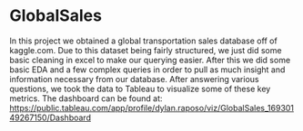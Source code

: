 # GlobalSales

In this project we obtained a global transportation sales database off of kaggle.com. Due to this dataset being fairly structured, we just did some basic cleaning in excel to make our querying easier. After this we did some basic EDA and a few complex queries in order to pull as much insight and information necessary from our database. After answering various questions, we took the data to Tableau to visualize some of these key metrics. The dashboard can be found at: https://public.tableau.com/app/profile/dylan.raposo/viz/GlobalSales_16930149267150/Dashboard
